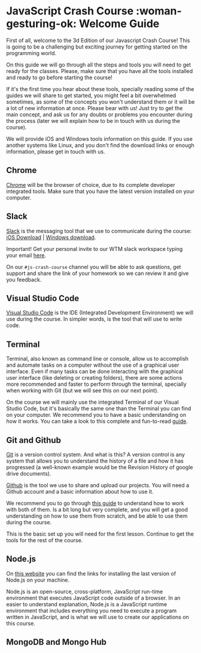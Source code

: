 # JavaScript Crash Course :woman-gesturing-ok: Welcome Guide

First of all, welcome to the 3d Edition of our Javascript Crash Course! This is going to be a challenging but exciting journey for getting started on the programming world. 

On this guide we will go through all the steps and tools you will need to get ready for the classes. Please, make sure that you have all the tools installed and ready to go before starting the course! 

If it's the first time you hear about these tools, specially reading some of the guides we will share to get started, you might feel a bit overwhelmed sometimes, as some of the concepts you won't understand them or it will be a lot of new information at once. Please bear with us! Just try to get the main concept, and ask us for any doubts or problems you encounter during the process (later we will explain how to be in touch with us during the course).

We will provide iOS and Windows tools information on this guide. If you use another systems like Linux, and you don't find the download links or enough information, please get in touch with us.

## Chrome

[Chrome](https://www.google.com/chrome/) will be the browser of choice, due to its complete developer integrated tools. Make sure that you have the latest version installed on your computer.

## Slack

[Slack](https://slack.com/intl/en-de/) is the messaging tool that we use to communicate during the course:  [iOS Download](https://slack.com/intl/en-de/downloads/mac) | [Windows download](https://slack.com/intl/en-de/downloads/windows). 

Important! Get your personal invite to our WTM slack workspace typing your email [here](https://slack.wtmberlin.com/).

On our `#js-crash-course` channel you will be able to ask questions, get support and share the link of your homework so we can review it and give you feedback. 

## Visual Studio Code

[Visual Studio Code](https://code.visualstudio.com/) is the IDE (Integrated Development Environment) we will use during the course. In simpler words, is the tool that will use to write code.

## Terminal

Terminal, also known as command line or console, allow us to accomplish and automate tasks on a computer without the use of a graphical user interface. Even if many tasks can be done interacting with the graphical user interface (like deleting or creating folders), there are some actions more recommended and faster to perform through the terminal, specially when working with Git (but we will see this on our next point).

On the course we will mainly use the integrated Terminal of our Visual Studio Code, but it's basically the same one than the Terminal you can find on your computer. We recommend you to have a basic understanding on how it works. You can take a look to this complete and fun-to-read [guide](https://medium.com/@grace.m.nolan/terminal-for-beginners-e492ba10902a). 

## Git and Github

[Git](https://git-scm.com/) is a version control system. And what is this? A version control is any system that allows you to understand the history of a file and how it has progressed (a well-known example would be the Revision History of google drive documents).

[Github](https://github.com/) is the tool we use to share and upload our projects. You will need a Github account and a basic information about how to use it. 

We recommend you to go through [this guide](https://towardsdatascience.com/getting-started-with-git-and-github-6fcd0f2d4ac6) to understand how to work with both of them. Is a bit long but very complete, and you will get a good understanding on how to use them from scratch, and be able to use them during the course. 

This is the basic set up you will need for the first lesson. Continue to get the tools for the rest of the course.

## Node.js

On [this website](https://nodejs.org/en/) you can find the links for installing the last version of Node.js on your machine. 

Node.js is an open-source, cross-platform, JavaScript run-time environment that executes JavaScript code outside of a browser. In an easier to understand explanation, Node.js is a JavaScript runtime environment that includes everything you need to execute a program written in JavaScript, and is what we will use to create our applications on this course.

## MongoDB and Mongo Hub
